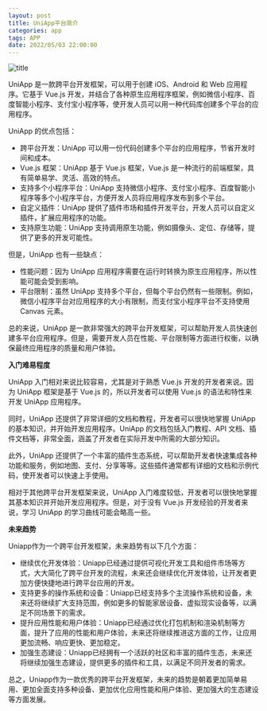 ```yaml
---
layout: post
title: UniApp平台简介
categories: app 
tags: APP
date: 2022/05/03 22:00:00
---
```


![title](https://image.sideproject.cn/titlex/titlex_220.jpg)

UniApp 是一款跨平台开发框架，可以用于创建 iOS、Android 和 Web 应用程序。它基于 Vue.js 开发，并结合了各种原生应用程序框架，例如微信小程序、百度智能小程序、支付宝小程序等，使开发人员可以用一种代码库创建多个平台的应用程序。

UniApp 的优点包括：

- 跨平台开发：UniApp 可以用一份代码创建多个平台的应用程序，节省开发时间和成本。
- Vue.js 框架：UniApp 基于 Vue.js 框架，Vue.js 是一种流行的前端框架，具有简单易学、灵活、高效的特点。
- 支持多个小程序平台：UniApp 支持微信小程序、支付宝小程序、百度智能小程序等多个小程序平台，方便开发人员将应用程序发布到多个平台。
- 自定义插件：UniApp 提供了插件市场和插件开发平台，开发人员可以自定义插件，扩展应用程序的功能。
- 支持原生功能：UniApp 支持调用原生功能，例如摄像头、定位、存储等，提供了更多的开发可能性。

但是，UniApp 也有一些缺点：

- 性能问题：因为 UniApp 应用程序需要在运行时转换为原生应用程序，所以性能可能会受到影响。
- 平台限制：虽然 UniApp 支持多个平台，但每个平台仍然有一些限制。例如，微信小程序平台对应用程序的大小有限制，而支付宝小程序平台不支持使用 Canvas 元素。

总的来说，UniApp 是一款非常强大的跨平台开发框架，可以帮助开发人员快速创建多平台应用程序。但是，需要开发人员在性能、平台限制等方面进行权衡，以确保最终应用程序的质量和用户体验。

**入门难易程度**

UniApp 入门相对来说比较容易，尤其是对于熟悉 Vue.js 开发的开发者来说。因为 UniApp 框架是基于 Vue.js 的，所以开发者可以使用 Vue.js 的语法和特性来开发 UniApp 应用程序。

同时，UniApp 还提供了非常详细的文档和教程，开发者可以很快地掌握 UniApp 的基本知识，并开始开发应用程序。UniApp 的文档包括入门教程、API 文档、插件文档等，非常全面，涵盖了开发者在实际开发中所需的大部分知识。

此外，UniApp 还提供了一个丰富的插件生态系统，可以帮助开发者快速集成各种功能和服务，例如地图、支付、分享等等。这些插件通常都有详细的文档和示例代码，使开发者可以快速上手使用。

相对于其他跨平台开发框架来说，UniApp 入门难度较低，开发者可以很快地掌握其基本知识并开始开发应用程序。但是，对于没有 Vue.js 开发经验的开发者来说，学习 UniApp 的学习曲线可能会略高一些。


**未来趋势**

Uniapp作为一个跨平台开发框架，未来趋势有以下几个方面：

- 继续优化开发体验：Uniapp已经通过提供可视化开发工具和组件市场等方式，大大简化了跨平台开发的流程，未来还会继续优化开发体验，让开发者更加方便快捷地进行跨平台应用的开发。
- 支持更多的操作系统和设备：Uniapp已经支持多个主流操作系统和设备，未来还将继续扩大支持范围，例如更多的智能家居设备、虚拟现实设备等，以满足不同场景下的需求。
- 提升应用性能和用户体验：Uniapp已经通过优化打包机制和渲染机制等方面，提升了应用的性能和用户体验，未来还将继续推进这方面的工作，让应用更加流畅、响应更快、更加稳定。
- 加强生态建设：Uniapp已经拥有一个活跃的社区和丰富的插件生态，未来还将继续加强生态建设，提供更多的插件和工具，以满足不同开发者的需求。

总之，Uniapp作为一款优秀的跨平台开发框架，未来的趋势是朝着更加简单易用、更加全面支持多种设备、更加优化应用性能和用户体验、更加强大的生态建设等方面发展。